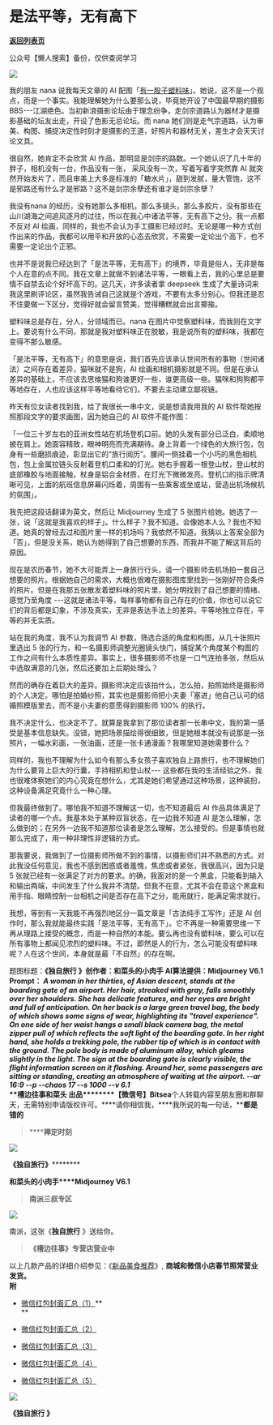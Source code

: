 # 是法平等，无有高下

[**返回列表页**](/gzh/槽边往事)

公众号【懒人搜索】备份，仅供查阅学习

  

![](https://mmbiz.qpic.cn/mmbiz_jpg/Ia6gU9JNtkpVr8B8cd7YibXytddP70WyT6tKF9XrhUCvoXTYoCjX5grA3sBsBlZTOPF0QNpBfBRIweKbExKR4uQ/640?wx_fmt=jpeg&from;=appmsg)

我的朋友 nana 说我每天文章的 AI
配图「[有一股子塑料味](https://mp.weixin.qq.com/s?__biz=MzA5MDMwNDMzMg==&mid=2661829112&idx=1&sn=fcb952576c00a8f5468cc8b878a57f77&scene=21#wechat_redirect)」。她说，这不是一个观点，而是一个事实。我能理解她为什么要那么说，毕竟她开设了中国最早期的摄影
BBS---江湖绝色。当初新浪摄影论坛由于理念纷争，走剑宗道路认为器材才是摄影基础的坛友出走，开设了色影无忌论坛。而 nana
她们则是走气宗道路，认为审美、构图、捕捉决定性时刻才是摄影的王道，好照片和器材无关，差生才会天天讨论文具。

很自然，她肯定不会欣赏 AI 作品，那明显是剑宗的路数。一个她认识了几十年的胖子，相机没有一台，作品没有一张， 采风没有一次，写着写着字突然靠 AI
就突然开始发片了，而且审美上大多是标准的「糖水片」，甜到发腻，量大管饱，这不是邪路还有什么才是邪路？这不是剑宗余孽还有谁才是剑宗余孽？

我没有nana 的经历，没有她那么多相机，那么多镜头，那么多胶片，没有那些在山川湖海之间追风逐月的过往，所以在我心中诸法平等，无有高下之分。我一点都不反对
AI
绘画，同样的，我也不会认为手工摄影已经过时。无论是哪一种方式创作出来的作品，我都可以用平和开放的心态去欣赏，不需要一定论出个高下，也不需要一定论出个正邪。

也并不是说我已经达到了「是法平等，无有高下」的境界，毕竟是俗人，无非是每个人在意的点不同。我在文章上就做不到诸法平等，一眼看上去，我的心里总是要情不自禁去论个好坏高下的。这几天，许多读者拿
deepseek
生成了大量诗词来我这里刷评论区，虽然我告诫自己这就是个游戏，不要有太多分别心。但我还是忍不住要做一下区分，觉得好就会留言赞美，觉得糟糕就会出言揶揄。

塑料味总是存在，分人，分领域而已。nana
在图片中觉察塑料味，而我则在文字上。要说有什么不同，那就是我对塑料味正在脱敏，我是说所有的塑料味，我都在变得不那么敏感。

「是法平等，无有高下」的意思是说，我们首先应该承认世间所有的事物（世间诸法）之间存在着差异，猫咪就不是狗，AI
绘画和相机摄影就是不同。但是在承认差异的基础上，不应该去思维猫和狗谁更好一些，谁更高级一些。猫咪和狗狗都平等地存在，人也应该这样平等地看待它们，不要去主动建立鄙视链。

昨天有位女读者找到我，给了我很长一串中文，说是想请我用我的 AI 软件帮她按照那段文字的要求画图，因为她自己的 AI 软件不能作图：

「一位三十岁左右的亚洲女性站在机场登机口前。她的头发有部分已泛白，柔顺地披在肩上。她面容精致，眼神明亮而充满期待。身上背着一个绿色的大旅行包，包身有一些磨损痕迹，彰显出它的“旅行阅历”。腰间一侧挂着一个小巧的黑色相机包，包上金属拉链头反射着登机口柔和的灯光。她右手握着一根登山杖，登山杖的底部橡胶与地面接触，杖身是铝合金材质，在灯光下微微发亮。登机口的指示牌清晰可见，上面的航班信息屏幕闪烁着，周围有一些乘客或坐或站，营造出机场候机的氛围」。  

我先把这段话翻译为英文，然后让 Midjourney 生成了 5
张图片给她。她选了一张，说「这就是我喜欢的样子」。什么样子？我不知道。会像她本人么？我也不知道。她真的曾经去过和图片里一样的机场吗？我依然不知道。我猜以上答案全部为「否」，但是没关系，她认为她得到了自己想要的东西，而我并不能了解这背后的原因。

现在是农历春节，她不大可能弄上一身旅行行头，请一个摄影师去机场拍一套自己想要的照片。根据她自己的需求，大概也很难在摄影图库里找到一张刚好符合条件的照片。但是在我那五张散发着塑料味的照片里，她分明找到了自己想要的情绪、感觉乃至角度
---这就是诸法平等，每样事物都有自己存在的价值，你也可以说它们的背后都是幻象，不涉及真实，无非是表达手法上的差异。平等地独立存在，平等的并无实质。

站在我的角度，我不认为我调节 AI 参数，筛选合适的角度和构图，从几十张照片里选出 5
张的行为，和一名摄影师调整光圈镜头快门，捕捉某个角度某个构图的工作之间有什么本质性差异。事实上，很多摄影师不也是一口气连拍多张，然后从中选取满意的几张，然后还要加上后期处理么？

然而的确存在着巨大的差异。摄影师决定应该拍什么，怎么拍，拍照始终是摄影师的个人决定。哪怕是拍婚纱照，其实也是摄影师把小夫妻「塞进」他自己认可的结婚照模版里去，而不是小夫妻的意愿得到摄影师
100% 的执行。

我不决定什么，也决定不了。就算是我拿到了那位读者那一长串中文，我的第一感受是基本信息缺失。没错，她把场景描绘得很细致，但是她根本就没有说那是一张照片，一幅水彩画，一张油画，还是一张卡通漫画？我哪里知道她需要什么？

同样的，我也不理解为什么如今有那么多女孩子喜欢独自上路旅行，也不理解她们为什么要背上巨大的行囊，手持相机和登山杖---
这些都在我的生活经验之外，我也很难体察她们的内心究竟在想什么，尤其是她们希望通过这种场景，这种装扮，这种设备满足究竟什么一种心理。

但我最终做到了。哪怕我不知道不理解这一切，也不知道最后 AI 作品具体满足了读者的哪一个点。我基本处于某种双盲状态，在一边我不知道 AI
是怎么理解，怎么做到的；在另外一边我不知道那位读者是怎么理解，怎么接受的。但是事情也就那么完成了，用一种非理性非逻辑的方式。

那我要说，我做到了一位摄影师所做不到的事情，以摄影师们并不熟悉的方式。对此我没任何意见，我也不感到困惑或者羞愧，焦虑或者紧张，我很高兴，因为只是 5
张就已经有一张满足了对方的要求。的确，我面对的是一个黑盒，只能看到输入和输出两端，中间发生了什么我并不清楚。但我不在意，尤其不会在意这个黑盒和用手指、眼睛控制一台相机之间是否存在高下之分，能用就行，能满足需求就行。

我想，等到有一天我能不再强烈地区分一篇文章是「古法纯手工写作」还是 AI
创作时，那么我就能最终实践「是法平等，无有高下」。它不再是一种需要思维一下再从理路上接受的概念，而是一种自然的本能。要么再也没有塑料味，要么可以在所有事物上都闻见浓烈的塑料味。不过，即然是人的行为，怎么可能没有塑料味呢？人在这个世间，本身就是最「不自然」的存在啊。

题图标题：**《独自旅行 》******创作者：**和菜头的小肉手** AI算法提供：**Midjourney V6.1** Prompt： _A
woman in her thirties, of Asian descent, stands at the boarding gate of an
airport. Her hair, streaked with gray, falls smoothly over her shoulders. She
has delicate features, and her eyes are bright and full of anticipation. On
her back is a large green travel bag, the body of which shows some signs of
wear, highlighting its "travel experience". On one side of her waist hangs a
small black camera bag, the metal zipper pull of which reflects the soft light
of the boarding gate. In her right hand, she holds a trekking pole, the rubber
tip of which is in contact with the ground. The pole body is made of aluminum
alloy, which gleams slightly in the light. The sign at the boarding gate is
clearly visible, the flight information screen on it flashing. Around her,
some passengers are sitting or standing, creating an atmosphere of waiting at
the airport. --ar 16:9 --p --chaos 17 --s 1000_  _\--v 6.1_  
**槽边往事****和菜头
出品**********【微信号】****Bitsea******个人转载内容至朋友圈和群聊天，无需特别申请版权许可。****请你相信我，****我所说的每一句话，****都是错的**

> ******禅定时刻**

![](https://mmbiz.qpic.cn/mmbiz_jpg/Ia6gU9JNtkpVr8B8cd7YibXytddP70WyTBNd3mLSTwLGf1ZUWmViaruQGf4xZQ8Rw7lfcMicXoTsrtcDzwUTyLQPw/640?wx_fmt=jpeg&from;=appmsg)

******《**独自旅行****》************

**和菜头的小肉手****Midjourney V6.1**

> **南派三叔专区**

![](https://mmbiz.qpic.cn/mmbiz_jpg/Ia6gU9JNtkpVr8B8cd7YibXytddP70WyTygtrvX2cmdVPGuRaq5FHEF6swUboJKd6cabYMcib8I2Sey4AZS6NNUA/640?wx_fmt=jpeg&from;=appmsg)

南派，这张《**独自旅行** 》送给你。

> **《槽边往事》专营店营业中**

以上几款产品的详细介绍参见：《[新品美食推荐](https://mp.weixin.qq.com/s?__biz=MjM5MjAzODU2MA==&mid=2652801681&idx=1&sn=14620ec952928e23d02fc38dcf3acdeb&scene=21#wechat_redirect)》,
**商城和微信小店春节照常营业发货。**  
**附**

  * [微信红包封面汇总（1）](https://mp.weixin.qq.com/s?__biz=MjM5MjAzODU2MA==&mid=2652802514&idx=2&sn=4dc6dd95708ae3ee73235a25089d5fc0&scene=21#wechat_redirect)**[](https://mp.weixin.qq.com/s?__biz=MjM5MjAzODU2MA==&mid=2652802514&idx=2&sn=4dc6dd95708ae3ee73235a25089d5fc0&scene=21#wechat_redirect)  
**

  * [微信红包封面汇总（2）](https://mp.weixin.qq.com/s?__biz=MjM5MjAzODU2MA==&mid=2652802514&idx=3&sn=3414737f832e18b0b8ca54c067a33784&scene=21#wechat_redirect)  

  * [微信红包封面汇总（3）](https://mp.weixin.qq.com/s?__biz=MjM5MjAzODU2MA==&mid=2652802514&idx=4&sn=1df55d485c9dffdee5fd3e5c9fe65fc8&scene=21#wechat_redirect)  

  * [微信红包封面汇总（4）](https://mp.weixin.qq.com/s?__biz=MjM5MjAzODU2MA==&mid=2652802514&idx=5&sn=57c508efca01009ee5f7e3e1bb69c1ad&scene=21#wechat_redirect)  

  * [微信红包封面汇总（5）](https://mp.weixin.qq.com/s?__biz=MjM5MjAzODU2MA==&mid=2652802514&idx=6&sn=4363fc9b687b9f802b229ac40a386546&scene=21#wechat_redirect)

  

![](https://mmbiz.qpic.cn/mmbiz_jpg/Ia6gU9JNtkpVr8B8cd7YibXytddP70WyTJYFDia7P7WxChVo7WATicwgd5wMfYQe3riaxiaQ6jmEHobBrkYicYibjPGHA/640?wx_fmt=jpeg&from;=appmsg)

**《**独自旅行** 》**

